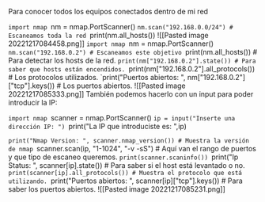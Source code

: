 Para conocer todos los equipos conectados dentro de mi red

`import nmap
`nm = nmap.PortScanner()
`nm.scan("192.168.0.0/24") # Escaneamos toda la red
`print(nm.all_hosts())
![[Pasted image 20221217084458.png]]
`import nmap
`nm = nmap.PortScanner()
`nm.scan("192.168.0.2") # Escaneamos este objetivo
`print(nm.all_hosts()) # Para detectar los hosts de la red.
`print(nm["192.168.0.2"].state()) # Para saber que hosts están encendidos.
`print(nm["192.168.0.2"].all_protocols()) # Los protocolos utilizados.
`print("Puertos abiertos: ", nm["192.168.0.2"]["tcp"].keys()) # Los puertos abiertos.
![[Pasted image 20221217085333.png]]
También podemos hacerlo con un input para poder introducir la IP:

`import nmap
`scanner = nmap.PortScanner()
`ip = input("Inserte una dirección IP: ")
`print("La IP que introduciste es: ",ip)

`print("Nmap Version: ", scanner.nmap_version()) # Muestra la versión de nmap
`scanner.scan(ip, "1-1024", "-v -sS") # Aquí van el rango de puertos y que tipo de escaneo queremos.
`print(scanner.scaninfo())
`print("Ip Status: ", scanner[ip].state()) # Para saber si el host está levantado o no.
`print(scanner[ip].all_protocols()) # Muestra el protocolo que está utilizando.
`print("Puertos abiertos: ", scanner[ip]["tcp"].keys()) # Para saber los puertos abiertos.
![[Pasted image 20221217085231.png]]
